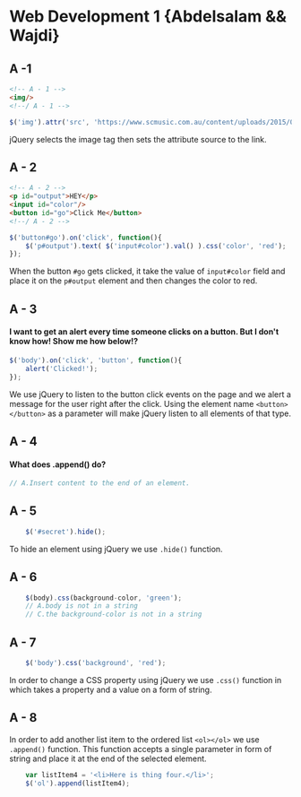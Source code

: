 # Web Development 1 {Abdelsalam && Wajdi}

## A -1

```HTML
<!-- A - 1 -->
<img/>
<!--/ A - 1 -->
```
```javascript
$('img').attr('src', 'https://www.scmusic.com.au/content/uploads/2015/04/YAMAHA-fg650-acoustic-guitar-best-value-south-coast-music-11.jpg');
```
jQuery selects the image tag then sets the attribute source to the link.


## A - 2

```HTML
<!-- A - 2 -->
<p id="output">HEY</p>
<input id="color"/>
<button id="go">Click Me</button>
<!--/ A - 2 -->
```
```javascript
$('button#go').on('click', function(){ 
	$('p#output').text( $('input#color').val() ).css('color', 'red');
});
```

When the button ```#go``` gets clicked, it take the value of ```input#color``` field and place it on the ```p#output``` element and then changes the color to red.

## A - 3

####  I want to get an alert every time someone clicks on a button. But I don't know how! Show me how below!?

```javascript
$('body').on('click', 'button', function(){
	alert('Clicked!');
});
```

We use jQuery to listen to the button click events on the page and we alert a message for the user right after the click. 
Using the element name `<button></button>` as a parameter will make jQuery listen to all elements of that type.

## A - 4
#### What does .append() do?
``` javascript 
// A.Insert content to the end of an element.
```
## A - 5
```javascript
	$('#secret').hide();
```
To hide an element using jQuery we use `.hide()` function.

## A - 6
```javascript
	$(body).css(background-color, 'green');
	// A.body is not in a string
	// C.the background-color is not in a string
```

## A - 7
```javascript
	$('body').css('background', 'red');
```
In order to change a CSS property using jQuery we use `.css()` function in which takes a property and a value on a form of string. 

## A - 8

In order to add another list item to the ordered list `<ol></ol>` we use ``.append()`` function. This function accepts a single parameter in form of string and place it at the end of the selected element. 

```javascript
	var listItem4 = '<li>Here is thing four.</li>';
	$('ol').append(listItem4);
```
